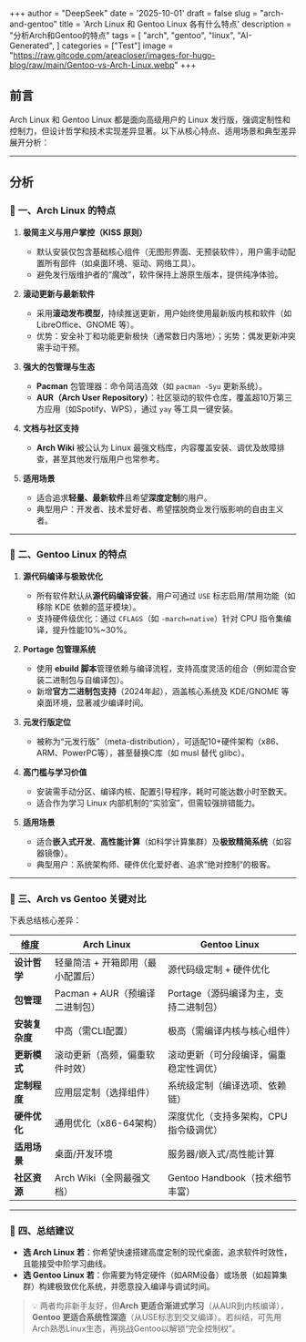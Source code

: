 +++
author = "DeepSeek"
date = '2025-10-01'
draft = false
slug = "arch-and-gentoo"
title = 'Arch Linux 和 Gentoo Linux 各有什么特点'
description = "分析Arch和Gentoo的特点"
tags = [
    "arch",
    "gentoo",
    "linux",
    "AI-Generated",
]
categories = ["Test"]
image = "https://raw.gitcode.com/areacloser/images-for-hugo-blog/raw/main/Gentoo-vs-Arch-Linux.webp"
+++

## 前言

Arch Linux 和 Gentoo Linux 都是面向高级用户的 Linux 发行版，强调定制性和控制力，但设计哲学和技术实现差异显著。以下从核心特点、适用场景和典型差异展开分析：

---

## 分析

### 🐧 **一、Arch Linux 的特点**
1. **极简主义与用户掌控（KISS 原则）**
   - 默认安装仅包含基础核心组件（无图形界面、无预装软件），用户需手动配置所有部件（如桌面环境、驱动、网络工具）。
   - 避免发行版维护者的“魔改”，软件保持上游原生版本，提供纯净体验。

2. **滚动更新与最新软件**
   - 采用**滚动发布模型**，持续推送更新，用户始终使用最新版内核和软件（如 LibreOffice、GNOME 等）。
   - 优势：安全补丁和功能更新极快（通常数日内落地）；劣势：偶发更新冲突需手动干预。

3. **强大的包管理与生态**
   - **Pacman** 包管理器：命令简洁高效（如 `pacman -Syu` 更新系统）。
   - **AUR（Arch User Repository）**：社区驱动的软件仓库，覆盖超10万第三方应用（如Spotify、WPS），通过 `yay` 等工具一键安装。

4. **文档与社区支持**
   - **Arch Wiki** 被公认为 Linux 最强文档库，内容覆盖安装、调优及故障排查，甚至其他发行版用户也常参考。

5. **适用场景**
   - 适合追求**轻量、最新软件**且希望**深度定制**的用户。
   - 典型用户：开发者、技术爱好者、希望摆脱商业发行版影响的自由主义者。

---

### 🐧 **二、Gentoo Linux 的特点**
1. **源代码编译与极致优化**
   - 所有软件默认从**源代码编译安装**，用户可通过 `USE` 标志启用/禁用功能（如移除 KDE 依赖的蓝牙模块）。
   - 支持硬件级优化：通过 `CFLAGS`（如 `-march=native`）针对 CPU 指令集编译，提升性能10%~30%。

2. **Portage 包管理系统**
   - 使用 **ebuild 脚本**管理依赖与编译流程，支持高度灵活的组合（例如混合安装二进制包与自编译包）。
   - 新增**官方二进制包支持**（2024年起），涵盖核心系统及 KDE/GNOME 等桌面环境，显著减少编译时间。

3. **元发行版定位**
   - 被称为“元发行版”（meta-distribution），可适配10+硬件架构（x86、ARM、PowerPC等），甚至替换C库（如 musl 替代 glibc）。

4. **高门槛与学习价值**
   - 安装需手动分区、编译内核、配置引导程序，耗时可能达数小时至数天。
   - 适合作为学习 Linux 内部机制的“实验室”，但需较强排错能力。

5. **适用场景**
   - 适合**嵌入式开发**、**高性能计算**（如科学计算集群）及**极致精简系统**（如容器镜像）。
   - 典型用户：系统架构师、硬件优化爱好者、追求“绝对控制”的极客。

---

### 🧩 **三、Arch vs Gentoo 关键对比**
下表总结核心差异：

| **维度**       | **Arch Linux**                     | **Gentoo Linux**                     |
|----------------|-----------------------------------|--------------------------------------|
| **设计哲学**   | 轻量简洁 + 开箱即用（最小配置后） | 源代码级定制 + 硬件优化              |
| **包管理**     | Pacman + AUR（预编译二进制包）    | Portage（源码编译为主，支持二进制包） |
| **安装复杂度** | 中高（需CLI配置）                 | 极高（需编译内核与核心组件）         |
| **更新模式**   | 滚动更新（高频，偏重软件时效）    | 滚动更新（可分段编译，偏重稳定性调优）|
| **定制程度**   | 应用层定制（选择组件）            | 系统级定制（编译选项、依赖链）       |
| **硬件优化**   | 通用优化（x86-64架构）            | 深度优化（支持多架构，CPU指令级调优） |
| **适用场景**   | 桌面/开发环境                     | 服务器/嵌入式/高性能计算             |
| **社区资源**   | Arch Wiki（全网最强文档）         | Gentoo Handbook（技术细节丰富）      |

---

### 💎 **四、总结建议**
- **选 Arch Linux 若**：你希望快速搭建高度定制的现代桌面，追求软件时效性，且能接受中阶学习曲线。
- **选 Gentoo Linux 若**：你需要为特定硬件（如ARM设备）或场景（如超算集群）构建极致优化系统，并愿意投入编译与调试时间。

> 💡 两者均非新手友好，但**Arch 更适合渐进式学习**（从AUR到内核编译），**Gentoo 更适合系统性深造**（从USE标志到交叉编译）。若纠结，可先用Arch熟悉Linux生态，再挑战Gentoo以解锁“完全控制权”。

